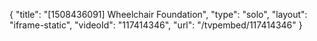 {
    "title": "[1508436091] Wheelchair Foundation",
    "type": "solo",
    "layout": "iframe-static",
    "videoId": "117414346",
    "url": "\/tvpembed\/117414346"
}